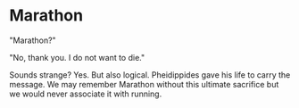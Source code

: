 Marathon
========

"Marathon?"

"No, thank you. I do not want to die."

Sounds strange? Yes. But also logical. Pheidippides gave his life to carry the message. We may remember Marathon without this ultimate sacrifice but we would never associate it with running.
